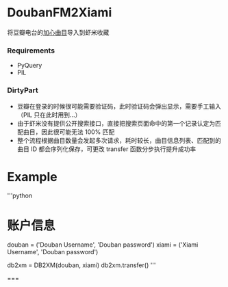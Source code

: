 DoubanFM2Xiami
==============

将豆瓣电台的[加心曲目](http://douban.fm/mine?type=liked)导入到虾米收藏

### Requirements
* PyQuery
* PIL

### DirtyPart
* 豆瓣在登录的时候很可能需要验证码，此时验证码会弹出显示，需要手工输入（PIL 只在此时用到...）
* 由于虾米没有提供公开搜索接口，直接把搜索页面命中的第一个记录认定为匹配曲目，因此很可能无法 100% 匹配
* 整个流程根据曲目数量会发起多次请求，耗时较长，曲目信息列表、匹配到的曲目 ID 都会序列化保存，可更改 transfer 函数分步执行提升成功率

Example
===

'''python
# 账户信息
douban = ('Douban Username', 'Douban password')
xiami = ('Xiami Username', 'Douban password')

db2xm = DB2XM(douban, xiami)
db2xm.transfer()
'''


===